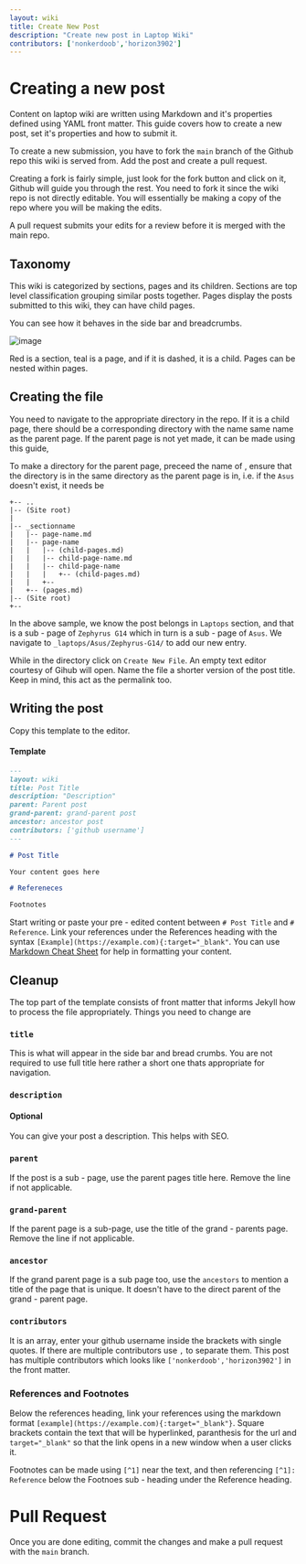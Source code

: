 ```yaml
---
layout: wiki
title: Create New Post
description: "Create new post in Laptop Wiki"
contributors: ['nonkerdoob','horizon3902']
---
```


# Creating a new post

Content on laptop wiki are written using Markdown and it's properties defined using YAML front matter. This guide covers how to create a new post, set it's properties and how to submit it. 

To create a new submission, you have to fork the ``main`` branch of the Github repo this wiki is served from. Add the post and create a pull request.

Creating a fork is fairly simple, just look for the fork button and click on it, Github will guide you through the rest. You need to fork it since the wiki repo is not directly editable. You will essentially be making a copy of the repo where you will be making the edits.

A pull request submits your edits for a review before it is merged with the main repo.

## Taxonomy

This wiki is categorized by sections, pages and its children. Sections are top level classification grouping similar posts together. Pages display the posts submitted to this wiki, they can have child pages.

You can see how it behaves in the side bar and breadcrumbs.

![image](https://user-images.githubusercontent.com/100846697/164469633-e8229b88-c564-4bdc-aa12-bc497db1ce8b.png)

Red is a section, teal is a page, and if it is dashed, it is a child. Pages can be nested within pages.

## Creating the file

You need to navigate to the appropriate directory in the repo. If it is a child page, there should be a corresponding directory with the name same name as the parent page. If the parent page is not yet made, it can be made using this guide,

To make a directory for the parent page, preceed the name of , ensure that the directory is in the same directory as the parent page is in, i.e. if the ``Asus`` doesn't exist, it needs be

```
+-- ..
|-- (Site root)
|
|-- _sectionname
|   |-- page-name.md
|   |-- page-name
|   |   |-- (child-pages.md) 
|   |   |-- child-page-name.md
|   |   |-- child-page-name
|   |   |   +-- (child-pages.md)
|   |   +--
|   +-- (pages.md)
|-- (Site root)
+--
```

In the above sample, we know the post belongs in ``Laptops`` section, and that is a sub - page of ``Zephyrus G14`` which in turn is a sub - page of ``Asus``. We navigate to ``_laptops/Asus/Zephyrus-G14/`` to add our new entry.

While in the directory click on ``Create New File``. An empty text editor courtesy of Gihub will open. Name the file a shorter version of the post title. Keep in mind, this act as the permalink too.

## Writing the post

Copy this template to the editor.

#### Template
```markdown
---
layout: wiki
title: Post Title
description: "Description"
parent: Parent post
grand-parent: grand-parent post
ancestor: ancestor post
contributors: ['github username'] 
---

# Post Title

Your content goes here

# Refereneces

Footnotes

```

Start writing or paste your pre - edited content between ``# Post Title`` and ``# Reference``. Link your references under the References heading with the syntax ``[Example](https://example.com){:target="_blank"``. You can use [Markdown Cheat Sheet]() for help in formatting your content.


## Cleanup

The top part of the template consists of front matter that informs Jekyll how to process the file appropriately. Things you need to change are 

### ``title``

This is what will appear in the side bar and bread crumbs. You are not required to use full title here rather a short one thats appropriate for navigation.

### ``description`` 
#### Optional

You can give your post a description. This helps with SEO.

### ``parent``

If the post is a sub - page, use the parent pages title here. Remove the line if not applicable.

### ``grand-parent``

If the parent page is a sub-page, use the title of the grand - parents page. Remove the line if not applicable.

### ``ancestor``

If the grand parent page is a sub page too, use the ``ancestors`` to mention a title of the page that is unique. It doesn't have to the direct parent of the grand - parent page.

### ``contributors``

It is an array, enter your github username inside the brackets with single quotes. If there are multiple contributors use `,` to separate them. This post has multiple contributors which looks like ``['nonkerdoob','horizon3902']`` in the front matter.

### References and Footnotes

Below the references heading, link your references using the markdown format ``[example](https://example.com){:target="_blank"}``. Square brackets contain the text that will be hyperlinked, paranthesis for the url and ``target="_blank"`` so that the link opens in a new window when a user clicks it.

Footnotes can be made using ``[^1]`` near the text, and then referencing ``[^1]: Reference`` below the Footnoes sub - heading under the Reference heading.

# Pull Request

Once you are done editing, commit the changes and make a pull request with the ``main`` branch.



